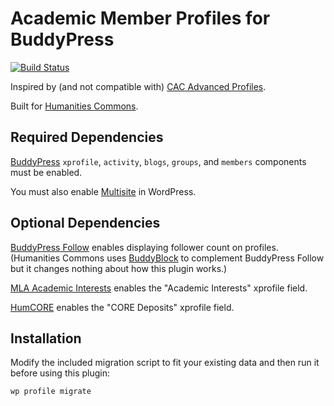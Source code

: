 # Academic Member Profiles for BuddyPress

[![Build Status](https://travis-ci.org/mlaa/profile.svg)](https://travis-ci.org/mlaa/profile)

Inspired by (and not compatible with) [CAC Advanced Profiles](https://github.com/cuny-academic-commons/cac-advanced-profiles).

Built for [Humanities Commons](https://hcommons.org).


## Required Dependencies

[BuddyPress](https://buddypress.org) `xprofile`, `activity`, `blogs`, `groups`, and `members` components must be enabled.

You must also enable [Multisite](https://codex.wordpress.org/Create_A_Network) in WordPress.


## Optional Dependencies

[BuddyPress Follow](https://wordpress.org/plugins/buddypress-followers) enables displaying follower count on profiles. (Humanities Commons uses [BuddyBlock](http://www.philopress.com/products/buddyblock) to complement BuddyPress Follow but it changes nothing about how this plugin works.)

[MLA Academic Interests](https://github.com/mlaa/mla-academic-interests) enables the "Academic Interests" xprofile field.

[HumCORE](https://github.com/mlaa/humcore) enables the "CORE Deposits" xprofile field.


## Installation

Modify the included migration script to fit your existing data and then run it before using this plugin:

    wp profile migrate

